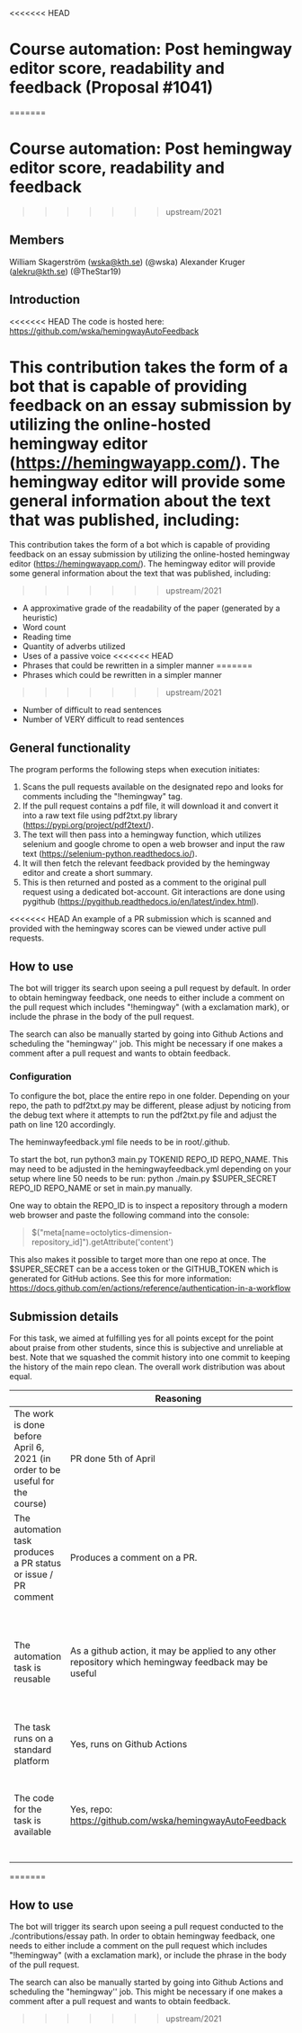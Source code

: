 <<<<<<< HEAD
# Course automation: Post hemingway editor score, readability and feedback (Proposal #1041)
=======
# Course automation: Post hemingway editor score, readability and feedback
>>>>>>> upstream/2021

## Members

William Skagerström (wska@kth.se) (@wska)
Alexander Kruger (alekru@kth.se) (@TheStar19)
## Introduction

<<<<<<< HEAD
The code is hosted here: https://github.com/wska/hemingwayAutoFeedback

This contribution takes the form of a bot that is capable of providing feedback on an essay submission by utilizing the online-hosted hemingway editor (https://hemingwayapp.com/). The hemingway editor will provide some general information about the text that was published, including:
=======
This contribution takes the form of a bot which is capable of providing feedback on an essay submission by utilizing the online-hosted hemingway editor (https://hemingwayapp.com/). The hemingway editor will provide some general information about the text that was published, including:
>>>>>>> upstream/2021
* A approximative grade of the readability of the paper (generated by a heuristic)
* Word count
* Reading time
* Quantity of adverbs utilized
* Uses of a passive voice
<<<<<<< HEAD
* Phrases that could be rewritten in a simpler manner
=======
* Phrases which could be rewritten in a simpler manner
>>>>>>> upstream/2021
* Number of difficult to read sentences
* Number of VERY difficult to read sentences

## General functionality
The program performs the following steps when execution initiates:
1. Scans the pull requests available on the designated repo and looks for comments including the "!hemingway" tag.
2. If the pull request contains a pdf file, it will download it and convert it into a raw text file using pdf2txt.py library (https://pypi.org/project/pdf2text/). 
3. The text will then pass into a hemingway function, which utilizes selenium and google chrome to open a web browser and input the raw text (https://selenium-python.readthedocs.io/).
4. It will then fetch the relevant feedback provided by the hemingway editor and create a short summary.
5. This is then returned and posted as a comment to the original pull request using a dedicated bot-account. Git interactions are done using pygithub (https://pygithub.readthedocs.io/en/latest/index.html).

<<<<<<< HEAD
An example of a PR submission which is scanned and provided with the hemingway scores can be viewed under active pull requests.

## How to use
The bot will trigger its search upon seeing a pull request by default. In order to obtain hemingway feedback, one needs to either include a comment on the pull request which includes "!hemingway" (with a exclamation mark), or include the phrase in the body of the pull request.

The search can also be manually started by going into Github Actions and scheduling the "hemingway'' job. This might be necessary if one makes a comment after a pull request and wants to obtain feedback.

### Configuration
To configure the bot, place the entire repo in one folder. Depending on your repo, the path to pdf2txt.py may be different, please adjust by noticing from the debug text where it attempts to run the pdf2txt.py file and adjust the path on line 120 accordingly.

The heminwayfeedback.yml file needs to be in root/.github.

To start the bot, run python3 main.py TOKENID REPO_ID REPO_NAME. 
This may need to be adjusted in the hemingwayfeedback.yml depending on your setup where line 50 needs to be run: python ./main.py $SUPER_SECRET REPO_ID REPO_NAME or set in main.py manually.

One way to obtain the REPO_ID is to inspect a repository through a modern web browser and paste the following command into the console:

> $("meta[name=octolytics-dimension-repository_id]").getAttribute('content')


This also makes it possible to target more than one repo at once. The $SUPER_SECRET can be a access token or the GITHUB_TOKEN which is generated for GitHub actions. See this for more information: https://docs.github.com/en/actions/reference/authentication-in-a-workflow


## Submission details

For this task, we aimed at fulfilling yes for all points except for the point about praise from other students, since this is subjective and unreliable at best. Note that we squashed the commit history into one commit to keeping the history of the main repo clean. The overall work distribution was about equal. 


|                                             | Reasoning | Remarkable |
|-------------------------------------------- |----|-------------|
|The work is done before April 6, 2021 (in order to be useful for the course) | PR done 5th of April | - |
|The automation task produces a PR status or issue / PR comment | Produces a comment on a PR. | - |
|The automation task is reusable | As a github action, it may be applied to any other repository which hemingway feedback may be useful | “In other courses than this one”: If the course is based around github like this one, then yes. |
|The task runs on a standard platform | Yes, runs on Github Actions| - |
|The code for the task is available | Yes, repo: https://github.com/wska/hemingwayAutoFeedback | “Well documented repo”: While subjective, we would say that the repo is well documented |



=======
## How to use
The bot will trigger its search upon seeing a pull request conducted to the ./contributions/essay path. In order to obtain hemingway feedback, one needs to either include a comment on the pull request which includes "!hemingway" (with a exclamation mark), or include the phrase in the body of the pull request.

The search can also be manually started by going into Github Actions and scheduling the "hemingway'' job. This might be necessary if one makes a comment after a pull request and wants to obtain feedback.
>>>>>>> upstream/2021
